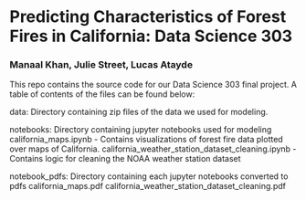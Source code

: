 # Predicting Characteristics of Forest Fires in California: Data Science 303
### Manaal Khan, Julie Street, Lucas Atayde

This repo contains the source code for our Data Science 303 final project. A
table of contents of the files can be found below:

data: Directory containing zip files of the data we used for modeling.

notebooks: Directory containing jupyter notebooks used for modeling
    california_maps.ipynb - Contains visualizations of forest fire data plotted over maps of California.
    california_weather_station_dataset_cleaning.ipynb - Contains logic for cleaning the NOAA weather station dataset



notebook_pdfs: Directory containing each jupyter notebooks converted to pdfs
    california_maps.pdf
    california_weather_station_dataset_cleaning.pdf
